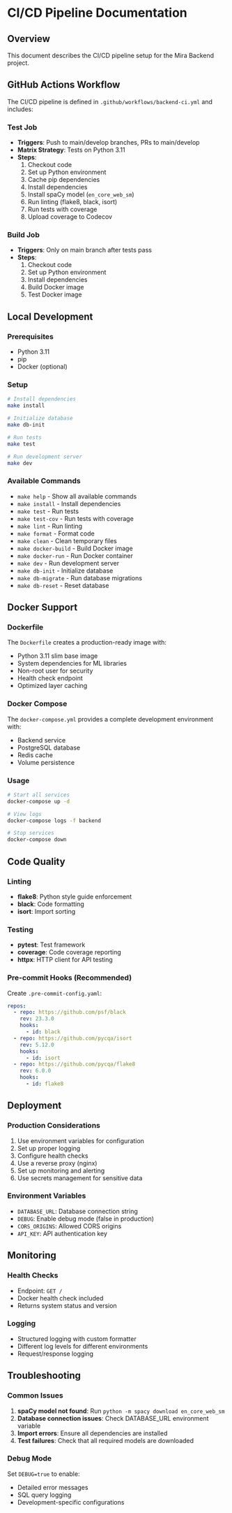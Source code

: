 # CI/CD Pipeline Documentation

## Overview

This document describes the CI/CD pipeline setup for the Mira Backend project.

## GitHub Actions Workflow

The CI/CD pipeline is defined in `.github/workflows/backend-ci.yml` and includes:

### Test Job
- **Triggers**: Push to main/develop branches, PRs to main/develop
- **Matrix Strategy**: Tests on Python 3.11
- **Steps**:
  1. Checkout code
  2. Set up Python environment
  3. Cache pip dependencies
  4. Install dependencies
  5. Install spaCy model (`en_core_web_sm`)
  6. Run linting (flake8, black, isort)
  7. Run tests with coverage
  8. Upload coverage to Codecov

### Build Job
- **Triggers**: Only on main branch after tests pass
- **Steps**:
  1. Checkout code
  2. Set up Python environment
  3. Install dependencies
  4. Build Docker image
  5. Test Docker image

## Local Development

### Prerequisites
- Python 3.11
- pip
- Docker (optional)

### Setup
```bash
# Install dependencies
make install

# Initialize database
make db-init

# Run tests
make test

# Run development server
make dev
```

### Available Commands
- `make help` - Show all available commands
- `make install` - Install dependencies
- `make test` - Run tests
- `make test-cov` - Run tests with coverage
- `make lint` - Run linting
- `make format` - Format code
- `make clean` - Clean temporary files
- `make docker-build` - Build Docker image
- `make docker-run` - Run Docker container
- `make dev` - Run development server
- `make db-init` - Initialize database
- `make db-migrate` - Run database migrations
- `make db-reset` - Reset database

## Docker Support

### Dockerfile
The `Dockerfile` creates a production-ready image with:
- Python 3.11 slim base image
- System dependencies for ML libraries
- Non-root user for security
- Health check endpoint
- Optimized layer caching

### Docker Compose
The `docker-compose.yml` provides a complete development environment with:
- Backend service
- PostgreSQL database
- Redis cache
- Volume persistence

### Usage
```bash
# Start all services
docker-compose up -d

# View logs
docker-compose logs -f backend

# Stop services
docker-compose down
```

## Code Quality

### Linting
- **flake8**: Python style guide enforcement
- **black**: Code formatting
- **isort**: Import sorting

### Testing
- **pytest**: Test framework
- **coverage**: Code coverage reporting
- **httpx**: HTTP client for API testing

### Pre-commit Hooks (Recommended)
Create `.pre-commit-config.yaml`:
```yaml
repos:
  - repo: https://github.com/psf/black
    rev: 23.3.0
    hooks:
      - id: black
  - repo: https://github.com/pycqa/isort
    rev: 5.12.0
    hooks:
      - id: isort
  - repo: https://github.com/pycqa/flake8
    rev: 6.0.0
    hooks:
      - id: flake8
```

## Deployment

### Production Considerations
1. Use environment variables for configuration
2. Set up proper logging
3. Configure health checks
4. Use a reverse proxy (nginx)
5. Set up monitoring and alerting
6. Use secrets management for sensitive data

### Environment Variables
- `DATABASE_URL`: Database connection string
- `DEBUG`: Enable debug mode (false in production)
- `CORS_ORIGINS`: Allowed CORS origins
- `API_KEY`: API authentication key

## Monitoring

### Health Checks
- Endpoint: `GET /`
- Docker health check included
- Returns system status and version

### Logging
- Structured logging with custom formatter
- Different log levels for different environments
- Request/response logging

## Troubleshooting

### Common Issues
1. **spaCy model not found**: Run `python -m spacy download en_core_web_sm`
2. **Database connection issues**: Check DATABASE_URL environment variable
3. **Import errors**: Ensure all dependencies are installed
4. **Test failures**: Check that all required models are downloaded

### Debug Mode
Set `DEBUG=true` to enable:
- Detailed error messages
- SQL query logging
- Development-specific configurations
